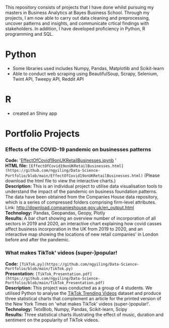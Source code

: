 This repository consists of projects that I have done whilst pursuing my masters in Business Analytics at Bayes Business School. Through my projects, I am now able to carry out data cleaning and preprocessing, uncover patterns and insights, and communicate crtical findings with stakeholders. In addition, I have developed proficiency in Python, R programming and SQL. 

# Python
- Some libraries used includes Numpy, Pandas, Matplotlib and Scikit-learn  
- Able to conduct web scraping using BeautifulSoup, Scrapy, Selenium, Twint API, Tweepy API, Reddit API 

# R
- created an Shiny app

# Portfolio Projects
### Effects of the COVID-19 pandemic on businesses patterns
**Code:**  '[EffectOfCovid19onUKRetailBusinesses.ipynb](https://github.com/ngyiling/Data-Science-Portfolio/blob/main/EffectOfCovid19onUKRetailBusinesses.ipynb) ' <br />
**HTML file:** `[EffectOfCovid19onUKRetailBusinesses.html](https://github.com/ngyiling/Data-Science-Portfolio/blob/main/EffectOfCovid19onUKRetailBusinesses.html)` (Please download the html file to view the interactive charts.) <br />
**Description:** This is an individual project to utilise data visualisation tools to understand the impact of the pandemic on business foundation patterns. The data have been obtained from the Companies House data repository, which is a series of compressed folders comprising firm-level attributes. 
Link: http://download.companieshouse.gov.uk/en_output.html <br />
**Technology:** Pandas, Geopandas, Geopy, Plotly <br />
**Results:** A bar chart showing an overview number of incorporation of all sectors in 2019 and 2020, an interactive chart explaining how covid casses affect business incorporation in the UK from 2019 to 2020, and an interactive map showing the locations of new retail companies' in London before and after the pandemic. <br />

### What makes TikTok' videos (super-)popular!
**Code:** `[TikTok.py](https://github.com/ngyiling/Data-Science-Portfolio/blob/main/TikTok.py)` <br />
**Presentation:** `[TikTok_Presentation.pdf](https://github.com/ngyiling/Data-Science-Portfolio/blob/main/TikTok_Presentation.pdf)` <br />
**Description:** This project was conducted as a group of 4 students. We utilised Python to analyse the [TikTok Trending Videos](https://user-images.githubusercontent.com/72058781/172881986-adfa0eab-28e0-447e-97e3-eed1fb4a5448.png) dataset and produce three statistical charts that complement an article for the printed version of the New York Times on 'what makes TikTok' videos (super-)popular!'. <br />
**Technology:** TetxBlob, Numpy, Pandas, Scikit-learn, Scipy <br />
**Results:** Three statistical charts illustrating the effect of music, duration and sentiment on the popularity of TikTok videos.<br />

 
